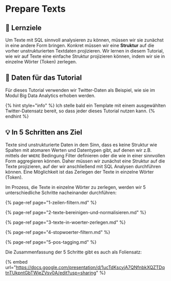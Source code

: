 # Prepare Texts

## 🎯 Lernziele

Um Texte mit SQL sinnvoll analysieren zu können, müssen wir sie zunächst in eine andere Form bringen. Konkret müssen wir eine **Struktur** auf die vorher unstrukturierten Textdaten projizieren. Wir lernen in diesem Tutorial, wie wir auf Texte eine einfache Struktur projizieren können, indem wir sie in einzelne Wörter \(Token\) zerlegen.

## 🌟 Daten für das Tutorial

Für dieses Tutorial verwenden wir Twitter-Daten als Beispiel, wie sie im Modul Big Data Analytics erhoben werden.

{% hint style="info" %}
Ich stelle bald ein Template mit einem ausgewählten Twitter-Datensatz bereit, so dass jeder dieses Tutorial nutzen kann.
{% endhint %}

## 💡 In 5 Schritten ans Ziel

Texte sind unstrukturierte Daten in dem Sinn, dass es keine Struktur wie Spalten mit atomaren Werten und Datentypen gibt, auf denen wir z.B. mittels der `WHERE` Bedingung Filter definieren oder die wie in einer sinnvollen Form aggregieren können. Daher müssen wir zunächst eine Struktur auf die Texte projizieren, auf der wir anschließend mit SQL Analysen durchführen können. Eine Möglichkeit ist das Zerlegen der Texte in einzelne Wörter \(Token\).

Im Prozess, die Texte in einzelne Wörter zu zerlegen, werden wir 5 unterschiedliche Schritte nacheinander durchführen:

{% page-ref page="1-zeilen-filtern.md" %}

{% page-ref page="2-texte-bereinigen-und-normalisieren.md" %}

{% page-ref page="3-texte-in-woerter-zerlegen.md" %}

{% page-ref page="4-stopwoerter-filtern.md" %}

{% page-ref page="5-pos-tagging.md" %}

Die Zusammenfassung der 5 Schritte gibt es auch als Foliensatz:

{% embed url="https://docs.google.com/presentation/d/1ucTdKscyjA7QNfnbkXQZTDqtnTUkpntGbTWjeZVsv0A/edit?usp=sharing" %}

### 


